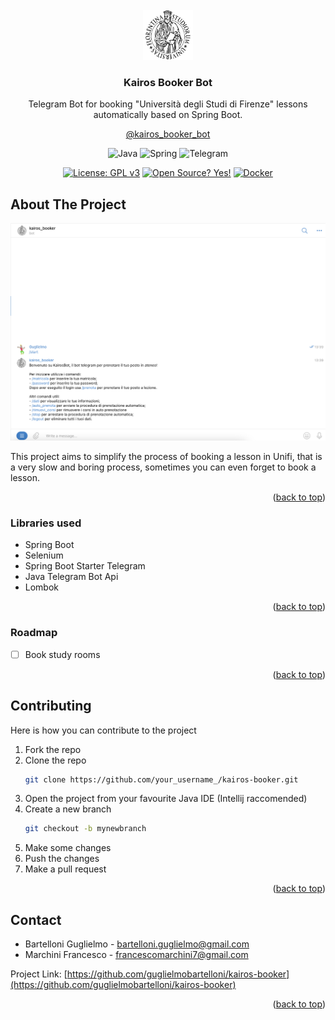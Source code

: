 <div id="top"></div>
<!-- PROJECT LOGO -->
<br />
<div align="center">
  <a href="https://github.com/othneildrew/Best-README-Template">
    <img src="img/logo.jpg" alt="Logo" width="80" height="80">
  </a>

<h3 align="center">Kairos Booker Bot</h3>

  <p align="center">
Telegram Bot for booking "Università degli Studi di Firenze" lessons automatically based on Spring Boot.

[@kairos_booker_bot](https://t.me/kairos_booker_bot)

![Java](https://img.shields.io/badge/java-%23ED8B00.svg?style=for-the-badge&logo=java&logoColor=white)
![Spring](https://img.shields.io/badge/spring-%236DB33F.svg?style=for-the-badge&logo=spring&logoColor=white)
![Telegram](https://img.shields.io/badge/Telegram-2CA5E0?style=for-the-badge&logo=telegram&logoColor=white)

[![License: GPL v3](https://img.shields.io/badge/License-GPLv3-blue.svg)](https://www.gnu.org/licenses/gpl-3.0)
[![Open Source? Yes!](https://badgen.net/badge/Open%20Source%20%3F/Yes%21/blue?icon=github)](https://github.com/Naereen/badges/)
[![Docker](https://badgen.net/badge/icon/docker?icon=docker&label)](https://https://docker.com/)




  </p>
</div>

<!-- ABOUT THE PROJECT -->

## About The Project

<img src="img/screen.png" alt="bot_screenshot">

This project aims to simplify the process of booking a lesson in Unifi, that is a very slow and boring process,
sometimes you can even forget to book a lesson.
<p align="right">(<a href="#top">back to top</a>)</p>

### Libraries used

- Spring Boot
- Selenium
- Spring Boot Starter Telegram
- Java Telegram Bot Api
- Lombok

<p align="right">(<a href="#top">back to top</a>)</p>

### Roadmap

- [ ] Book study rooms

<p align="right">(<a href="#top">back to top</a>)</p>

## Contributing

Here is how you can contribute to the project

1. Fork the repo
2. Clone the repo
   ```sh
   git clone https://github.com/your_username_/kairos-booker.git
   ```
3. Open the project from your favourite Java IDE (Intellij raccomended)
4. Create a new branch
   ```sh
   git checkout -b mynewbranch
   ```
5. Make some changes
6. Push the changes
7. Make a pull request

<p align="right">(<a href="#top">back to top</a>)</p>


## Contact

- Bartelloni Guglielmo - bartelloni.guglielmo@gmail.com
- Marchini Francesco - francescomarchini7@gmail.com

Project
Link: [https://github.com/guglielmobartelloni/kairos-booker](https://github.com/guglielmobartelloni/kairos-booker)

<p align="right">(<a href="#top">back to top</a>)</p>
